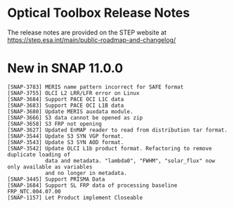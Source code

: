Optical Toolbox Release Notes
================================

The release notes are provided on the STEP website at https://step.esa.int/main/public-roadmap-and-changelog/

# New in SNAP 11.0.0
    [SNAP-3783] MERIS name pattern incorrect for SAFE format
    [SNAP-3755] OLCI L2 LRR/LFR error on Linux
    [SNAP-3684] Support PACE OCI L1C data
    [SNAP-3683] Support PACE OCI L1B data
    [SNAP-3680] Update MERIS auxdata module.
    [SNAP-3666] S3 data cannot be opened as zip
    [SNAP-3658] S3 FRP not opening
    [SNAP-3627] Updated EnMAP reader to read from distribution tar format.
    [SNAP-3544] Update S3 SYN VGP format.
    [SNAP-3543] Update S3 SYN AOD format.
    [SNAP-3542] Update OLCI L1b product format. Refactoring to remove duplicate loading of
                data and metadata. "lambda0", "FWHM", "solar_flux" now only available as variables 
                and no longer in metadata. 
    [SNAP-3445] Support PRISMA Data
    [SNAP-1684] Support SL FRP data of processing baseline FRP_NTC.004.07.00
    [SNAP-1157] Let Product implement Closeable
    
